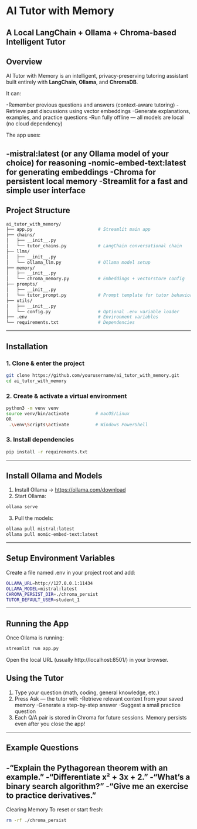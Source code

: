 # AI Tutor with Memory
A Local **LangChain + Ollama + Chroma-based Intelligent Tutor**
---
## Overview

AI Tutor with Memory is an intelligent, privacy-preserving tutoring assistant built entirely with **LangChain**, **Ollama**, and **ChromaDB**.

It can:

-Remember previous questions and answers (context-aware tutoring)
-Retrieve past discussions using vector embeddings
-Generate explanations, examples, and practice questions
-Run fully offline — all models are local (no cloud dependency)

The app uses:

-mistral:latest (or any Ollama model of your choice) for reasoning
-nomic-embed-text:latest for generating embeddings
-Chroma for persistent local memory
-Streamlit for a fast and simple user interface
---
## Project Structure

```bash
ai_tutor_with_memory/
├── app.py                         # Streamlit main app
├── chains/
│   ├── __init__.py
│   └── tutor_chains.py            # LangChain conversational chain
├── llms/
│   ├── __init__.py
│   └── ollama_llm.py              # Ollama model setup
├── memory/
│   ├── __init__.py
│   └── chroma_memory.py           # Embeddings + vectorstore config
├── prompts/
│   ├── __init__.py
│   └── tutor_prompt.py            # Prompt template for tutor behavior
├── utils/
│   ├── __init__.py
│   └── config.py                  # Optional .env variable loader
├── .env                           # Environment variables
└── requirements.txt               # Dependencies
```
---
## Installation

### 1. Clone & enter the project
```bash
git clone https://github.com/yourusername/ai_tutor_with_memory.git
cd ai_tutor_with_memory
```
### 2. Create & activate a virtual environment
```bash
python3 -m venv venv
source venv/bin/activate          # macOS/Linux
OR
 .\venv\Scripts\activate          # Windows PowerShell
```
### 3. Install dependencies
```bash
pip install -r requirements.txt
```
---
## Install Ollama and Models
1. Install Ollama → https://ollama.com/download
2. Start Ollama:
```bash
ollama serve
```
3. Pull the models:
```bash
ollama pull mistral:latest
ollama pull nomic-embed-text:latest
```
---
## Setup Environment Variables
Create a file named .env in your project root and add:
```bash
OLLAMA_URL=http://127.0.0.1:11434
OLLAMA_MODEL=mistral:latest
CHROMA_PERSIST_DIR=./chroma_persist
TUTOR_DEFAULT_USER=student_1
```
---
## Running the App
Once Ollama is running:
```bash
streamlit run app.py
```
Open the local URL (usually http://localhost:8501/) in your browser.

## Using the Tutor
1. Type your question (math, coding, general knowledge, etc.)
2. Press Ask — the tutor will:
        -Retrieve relevant context from your saved memory
        -Generate a step-by-step answer
        -Suggest a small practice question
3. Each Q/A pair is stored in Chroma for future sessions.
Memory persists even after you close the app!
---
## Example Questions
-“Explain the Pythagorean theorem with an example.”
-“Differentiate x² + 3x + 2.”
-“What’s a binary search algorithm?”
-“Give me an exercise to practice derivatives.”
---
Clearing Memory
To reset or start fresh:
```bash
rm -rf ./chroma_persist
```


